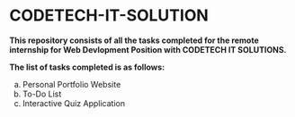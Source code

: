 # CODETECH-IT-SOLUTION

<b>This repository consists of all the tasks completed for the remote internship for Web Devlopment Position with CODETECH IT SOLUTIONS.</b>
<br>
<p><b>The list of tasks completed is as follows:</b></p>
<ol type="a">
  <li> Personal Portfolio Website</li>
  <li>To-Do List</li>
  <li>Interactive Quiz Application</li>
</ol>

